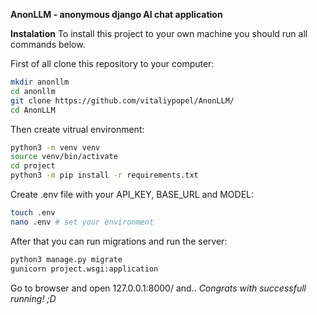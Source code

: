 **AnonLLM - anonymous django AI chat application**

**Instalation**
To install this project to your own machine you should run all commands below.

First of all clone this repository to your computer:
```bash
mkdir anonllm
cd anonllm
git clone https://github.com/vitaliypopel/AnonLLM/
cd AnonLLM
```

Then create vitrual environment:
```bash
python3 -m venv venv
source venv/bin/activate
cd project
python3 -m pip install -r requirements.txt
```

Create .env file with your API_KEY, BASE_URL and MODEL:
```bash
touch .env
nano .env # set your environment
```

After that you can run migrations and run the server:
```bash
python3 manage.py migrate
gunicorn project.wsgi:application
```

Go to browser and open 127.0.0.1:8000/ and..
*Congrats with successfull running! ;D*
